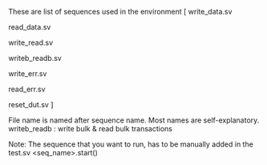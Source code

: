 These are list of sequences used in the environment [ 
write_data.sv

read_data.sv

write_read.sv

writeb_readb.sv

write_err.sv

read_err.sv

reset_dut.sv ]

File name is named after sequence name.
Most names are self-explanatory.
writeb_readb : write bulk & read bulk transactions

Note: The sequence that you want to run, has to be manually added in the test.sv <seq_name>.start()


